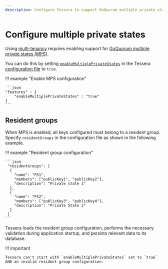 ```yaml
---
description: Configure Tessera to support GoQuorum multiple private states feature
---
```


# Configure multiple private states

Using [multi-tenancy](../../Concepts/Multitenancy.md) requires enabling support for
[GoQuorum multiple private states (MPS)](https://docs.goquorum.consensys.net/en/latest/Concepts/Multitenancy/#multiple-private-states).

You can do this by setting [`enableMultiplePrivateStates`](../../Reference/SampleConfiguration.md#features) in the
Tessera [configuration file](Tessera.md) to `true`.

!!! example "Enable MPS configuration"

    ```json
    "features" : {
        "enableMultiplePrivateStates" : "true"
    }
    ```

## Resident groups

When MPS is enabled, all keys configured must belong to a resident group.
Specify `residentGroups` in the configuration file as shown in the following example.

!!! example "Resident group configuration"

    ```json
     "residentGroups": [
      {
        "name": "PS1",
        "members": ["publicKey1", "publicKey2"],
        "description": "Private state 1"
      },
      {
        "name": "PS2",
        "members": ["publicKey3", "publicKey4"],
        "description": "Private State 2"
      }
     ]
    ```

Tessera loads the resident group configuration, performs the necessary validation during application startup, and
persists relevant data to its database.

!!! important

    Tessera can't start with `enableMultiplePrivateStates` set to `true` AND an invalid resident group configuration.
